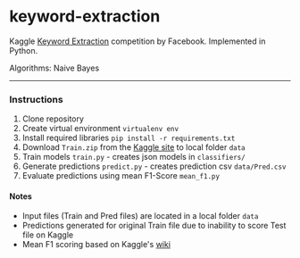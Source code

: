 keyword-extraction
==================

Kaggle [Keyword Extraction](https://www.kaggle.com/c/facebook-recruiting-iii-keyword-extraction) competition by Facebook. Implemented in Python.

Algorithms: Naive Bayes

---

### Instructions

1. Clone repository
2. Create virtual environment `virtualenv env`
3. Install required libraries `pip install -r requirements.txt`
4. Download `Train.zip` from the [Kaggle site](https://www.kaggle.com/c/facebook-recruiting-iii-keyword-extraction/data) to local folder `data`
5. Train models `train.py` - creates json models in `classifiers/`
6. Generate predictions `predict.py` - creates prediction csv `data/Pred.csv`
6. Evaluate predictions using mean F1-Score `mean_f1.py`

#### Notes

* Input files (Train and Pred files) are located in a local folder `data`
* Predictions generated for original Train file due to inability to score Test file on Kaggle
* Mean F1 scoring based on Kaggle's [wiki](https://www.kaggle.com/wiki/MeanFScore)
